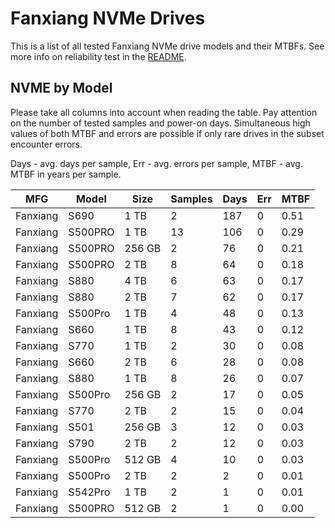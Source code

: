 Fanxiang NVMe Drives
====================

This is a list of all tested Fanxiang NVMe drive models and their MTBFs. See more
info on reliability test in the [README](https://github.com/linuxhw/SMART).

NVME by Model
------------

Please take all columns into account when reading the table. Pay attention on the
number of tested samples and power-on days. Simultaneous high values of both MTBF
and errors are possible if only rare drives in the subset encounter errors.

Days - avg. days per sample,
Err  - avg. errors per sample,
MTBF - avg. MTBF in years per sample.

| MFG       | Model              | Size   | Samples | Days  | Err   | MTBF |
|-----------|--------------------|--------|---------|-------|-------|------|
| Fanxiang  | S690               | 1 TB   | 2       | 187   | 0     | 0.51   |
| Fanxiang  | S500PRO            | 1 TB   | 13      | 106   | 0     | 0.29   |
| Fanxiang  | S500PRO            | 256 GB | 2       | 76    | 0     | 0.21   |
| Fanxiang  | S500PRO            | 2 TB   | 8       | 64    | 0     | 0.18   |
| Fanxiang  | S880               | 4 TB   | 6       | 63    | 0     | 0.17   |
| Fanxiang  | S880               | 2 TB   | 7       | 62    | 0     | 0.17   |
| Fanxiang  | S500Pro            | 1 TB   | 4       | 48    | 0     | 0.13   |
| Fanxiang  | S660               | 1 TB   | 8       | 43    | 0     | 0.12   |
| Fanxiang  | S770               | 1 TB   | 2       | 30    | 0     | 0.08   |
| Fanxiang  | S660               | 2 TB   | 6       | 28    | 0     | 0.08   |
| Fanxiang  | S880               | 1 TB   | 8       | 26    | 0     | 0.07   |
| Fanxiang  | S500Pro            | 256 GB | 2       | 17    | 0     | 0.05   |
| Fanxiang  | S770               | 2 TB   | 2       | 15    | 0     | 0.04   |
| Fanxiang  | S501               | 256 GB | 3       | 12    | 0     | 0.03   |
| Fanxiang  | S790               | 2 TB   | 2       | 12    | 0     | 0.03   |
| Fanxiang  | S500Pro            | 512 GB | 4       | 10    | 0     | 0.03   |
| Fanxiang  | S500Pro            | 2 TB   | 2       | 2     | 0     | 0.01   |
| Fanxiang  | S542Pro            | 1 TB   | 2       | 1     | 0     | 0.01   |
| Fanxiang  | S500PRO            | 512 GB | 2       | 1     | 0     | 0.00   |
